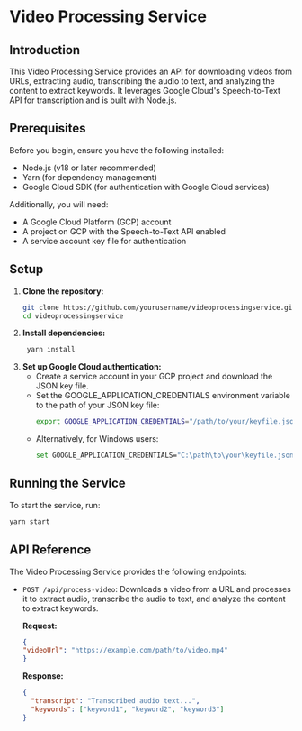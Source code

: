 # Video Processing Service

## Introduction

This Video Processing Service provides an API for downloading videos from URLs, extracting audio, transcribing the audio to text, and analyzing the content to extract keywords. It leverages Google Cloud's Speech-to-Text API for transcription and is built with Node.js.

## Prerequisites

Before you begin, ensure you have the following installed:
- Node.js (v18 or later recommended)
- Yarn (for dependency management)
- Google Cloud SDK (for authentication with Google Cloud services)

Additionally, you will need:
- A Google Cloud Platform (GCP) account
- A project on GCP with the Speech-to-Text API enabled
- A service account key file for authentication

## Setup

1. **Clone the repository:**
   ```bash
   git clone https://github.com/yourusername/videoprocessingservice.git
   cd videoprocessingservice
   ```
2. **Install dependencies:**
   ```bash
    yarn install
    ```
3. **Set up Google Cloud authentication:**
    - Create a service account in your GCP project and download the JSON key file.
    - Set the GOOGLE_APPLICATION_CREDENTIALS environment variable to the path of your JSON key file:
      ```bash
      export GOOGLE_APPLICATION_CREDENTIALS="/path/to/your/keyfile.json"
      ```
    - Alternatively, for Windows users:
      ```bash
      set GOOGLE_APPLICATION_CREDENTIALS="C:\path\to\your\keyfile.json"
      ```
## Running the Service

To start the service, run:
```bash
yarn start
```

## API Reference

The Video Processing Service provides the following endpoints:

- `POST /api/process-video`: Downloads a video from a URL and processes it to extract audio, transcribe the audio to text, and analyze the content to extract keywords.

  **Request:**
  ```json
  {
  "videoUrl": "https://example.com/path/to/video.mp4"
  }
  ```

  **Response:**
  ```json
  {
    "transcript": "Transcribed audio text...",
    "keywords": ["keyword1", "keyword2", "keyword3"]
  }
  ```